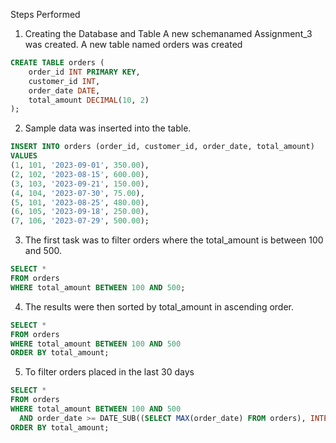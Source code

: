 Steps Performed
1. Creating the Database and Table
 A new schemanamed Assignment_3 was created.
 A new table named orders was created
```sql
CREATE TABLE orders (
    order_id INT PRIMARY KEY,
    customer_id INT,
    order_date DATE,
    total_amount DECIMAL(10, 2)
);
```
2. Sample data was inserted into the table.
```sql
INSERT INTO orders (order_id, customer_id, order_date, total_amount)
VALUES 
(1, 101, '2023-09-01', 350.00),
(2, 102, '2023-08-15', 600.00),
(3, 103, '2023-09-21', 150.00),
(4, 104, '2023-07-30', 75.00),
(5, 101, '2023-08-25', 480.00),
(6, 105, '2023-09-18', 250.00),
(7, 106, '2023-07-29', 500.00);
```
3. The first task was to filter orders where the total_amount is between 100 and 500.
```sql
SELECT * 
FROM orders
WHERE total_amount BETWEEN 100 AND 500;
```
4. The results were then sorted by total_amount in ascending order.
```sql
SELECT * 
FROM orders
WHERE total_amount BETWEEN 100 AND 500
ORDER BY total_amount;
```
5. To filter orders placed in the last 30 days
```sql
SELECT * 
FROM orders
WHERE total_amount BETWEEN 100 AND 500
  AND order_date >= DATE_SUB((SELECT MAX(order_date) FROM orders), INTERVAL 30 DAY)
ORDER BY total_amount;
```
